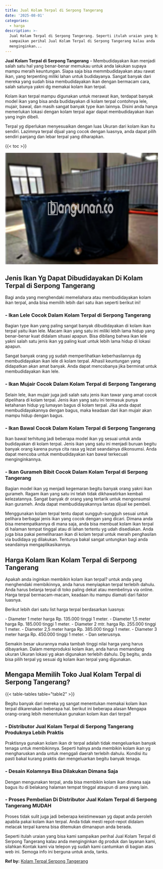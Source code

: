```yaml
---
title: Jual Kolam Terpal di Serpong Tangerang
date: '2025-08-01'
categories:
  - harga
description: >-
  Jual Kolam Terpal di Serpong Tangerang. Seperti itulah uraian yang bisa kami
  sampaikan perihal Jual Kolam Terpal di Serpong Tangerang kalau anda
  menginginkan...
---
```


**Jual Kolam Terpal di Serpong Tangerang** – Membudidayakan ikan menjadi salah satu hal yang benar-benar memukau untuk anda lakukan supaya mampu meraih keuntungan. Siapa saja bisa memmbudidayakan atau rawat ikan, yang terpenting miliki lahan untuk budidayanya. Sangat banyak dari mereka yang sudah bisa membudidayakan ikan dengan bermacam cara, salah satunya yakni dg memakai kolam ikan terpal.

Kolam ikan terpal mampu digunakan untuk merawat ikan, terdapat banyak model ikan yang bisa anda budidayakan di kolam terpal contohnya lele, mujair, bawal, dan masih sangat banyak type ikan lainnya. Disini anda hanya memerlukan lokasi dengan kolam terpal agar dapat membudidayakan ikan yang ingin dibeli.

Terpal yg diperlukan menyesuaikan dengan luas Ukuran dari kolam ikan itu sendiri. Lazimnya terpal dijual yang cocok dengan luasnya, anda dapat pilih sendiri panjang dan lebar terpal yang diharapkan.

{{< toc >}}

![Jual Kolam Terpal di Serpong Tangerang](/images/jual-kolam-terpal-56.png)

## Jenis Ikan Yg Dapat Dibudidayakan Di Kolam Terpal di Serpong Tangerang

Bagi anda yang menghendaki memeliahara atau membudidayakan kolam ikan terpal, anda bisa memilih lebih dari satu ikan seperti berikut ini!

### \- Ikan Lele Cocok Dalam Kolam Terpal di Serpong Tangerang

Bagian type ikan yang paling sangat banyak dibudidayakan di kolam ikan terpal yaitu ikan lele. Macam ikan yang satu ini miliki lebih lama hidup yang benar-benar kuat didalam situasi apapun. Bisa dibilang bahwa ikan lele yakni salah satu jenis ikan yg paling kuat untuk lebih lama hidup di lokasi apapun.

Sangat banyak orang yg sudah memperlihatkan keberhasilannya dg membudidayakan ikan lele di kolam terpal. Alhasil keuntungan yang didapatkan akan amat banyak. Anda dapat mencobanya jika berminat untuk membudidayakan ikan lele.

### \- Ikan Mujair Cocok Dalam Kolam Terpal di Serpong Tangerang

Selain lele, ikan mujair juga jadi salah satu jenis ikan tawar yang amat cocok dipelihara di kolam terpal. Jenis ikan yang satu ini termasuk punya ketahanan hidup yg lumayan bagus di kolam terpal. Jika anda dapat membudidayakannya dengan bagus, maka keadaan dari ikan mujair akan mampu hidup dengan bagus.

### \- Ikan Bawal Cocok Dalam Kolam Terpal di Serpong Tangerang

Ikan bawal terhitung jadi beberapa model ikan yg sesuai untuk anda budidayakan di kolam terpal. Jenis ikan yang satu ini menjadi buruan begitu banyak orang karena punya cita rasa yg lezat seandainya dikonsumsi. Anda dapat mencoba untuk membudidayakan kan bawal terkecuali menginginkannya.

### \- Ikan Gurameh Bibit Cocok Dalam Kolam Terpal di Serpong Tangerang

Bagian model ikan yg menjadi kegemaran begitu banyak orang yakni ikan gurameh. Ragam ikan yang satu ini telah tidak dikhawatirkan kembali kelezatannya. Sangat banyak dr orang yang tertarik untuk mengonsumsi ikan gurameh. Anda dapat membudidayakannya lantas dijual ke pembeli.

Menggunakan kolam terpal tentu dapat sungguh-sungguh sesuai untuk pelihara berbagai jenis ikan yang cocok dengan yang dicari. Dimana anda bisa menempatkannya di mana saja, anda bisa membuat kolam ikan terpal di halaman tempat tinggal atau di lahan tertentu yg udah disediakan. Anda juga bisa pakai pemeliharaan ikan di kolam terpal untuk meraih penghasilan via budidaya yg dilakukan. Tentunya bakal sangat untungkan bagi anda seandainya mengaplikasikannya.

## Harga Kolam Ikan Kolam Terpal di Serpong Tangerang

Apakah anda inginkan membikin kolam ikan terpal? untuk anda yang menghendaki membikinnya, anda harus menyiapkan terpal terlebih dahulu. Anda harus belanja terpal di toko paling dekat atau membelinya via online. Harga terpal bermacam-macam, keadaan itu mampu diamati dari faktor luasnya.

Berikut lebih dari satu list harga terpal berdasarkan luasnya:

\- Diameter 1 meter harga Rp. 135.000 tinggi 1 meter. - Diameter 1,5 meter harga Rp. 185.000 tinggi 1 meter. - Diameter 2 mtr. harga Rp. 255.000 tinggi 1 meter. - Diameter 2,5 meter harga Rp. 385.000 tinggi 1 meter. - Diameter 3 meter harga Rp. 450.000 tinggi 1 meter. - Dan seterusnya.

Semakin besar ukurannya maka tambah tinggi nilai harga yang harus dibayarkan. Dalam memproduksi kolam ikan, anda harus memandang ukuran Ukuran lokasi yg akan digunakan terlebih dahulu. Dg begitu, anda bisa pilih terpal yg sesuai dg kolam ikan terpal yang digunakan.

## Mengapa Memilih Toko Jual Kolam Terpal di Serpong Tangerang?

{{< table-tables table="table2" >}}

Begitu banyak dari mereka yg sangat menentukan memakai kolam ikan terpal dikarenakan beberapa hal. berikut ini beberapa alasan Mengapa orang-orang lebih menentukan gunakan kolam ikan dari terpal!

### \- Distributor Jual Kolam Terpal di Serpong Tangerang Produknya Lebih Praktis

Praktisnya gunakan kolam ikan dr terpal adalah tidak mengeluarkan banyak tenaga untuk membikinnya. Seperti halnya anda membikin kolam ikan yg mengharuskan anda untuk menggali daerah terlebih dahulu. Kondisi itu pasti bakal kurang praktis dan mengeluarkan begitu banyak tenaga.

### \- Desain Kolamnya Bisa Dilakukan Dimana Saja

Dengan mengunakan terpal, anda bisa membikin kolam ikan dimana saja bagus itu di belakang halaman tempat tinggal ataupun di area yang lain.

### \- Proses Pembelian Di Distributor Jual Kolam Terpal di Serpong Tangerang MUDAH

Proses tidak sulit juga jadi beberapa keistimewaan yg dapat anda peroleh apabila pakai kolam ikan terpal. Anda tidak mesti repot-repot didalam melacak terpal karena bisa ditemukan dimanapun anda berada.

Seperti itulah uraian yang bisa kami sampaikan perihal Jual Kolam Terpal di Serpong Tangerang kalau anda menginginkan dg produk dan layanan kami, silahkan Kontak kami via telepon yg sudah kami cantumkan di bagian atas web ini. Semoga info ini berguna untuk anda, tanks.

**Ref by:** [Kolam Terpal Serpong Tangerang](https://id.wikipedia.org/wiki/Kolam)

